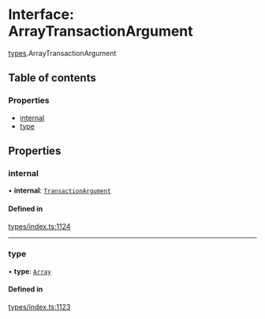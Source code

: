 # Interface: ArrayTransactionArgument

[types](../wiki/types).ArrayTransactionArgument

## Table of contents

### Properties

- [internal](../wiki/types.ArrayTransactionArgument#internal)
- [type](../wiki/types.ArrayTransactionArgument#type)

## Properties

### internal

• **internal**: [`TransactionArgument`](../wiki/types#transactionargument)

#### Defined in

[types/index.ts:1124](https://github.com/PolymathNetwork/polymesh-sdk/blob/49113a20/src/types/index.ts#L1124)

___

### type

• **type**: [`Array`](../wiki/types.TransactionArgumentType#array)

#### Defined in

[types/index.ts:1123](https://github.com/PolymathNetwork/polymesh-sdk/blob/49113a20/src/types/index.ts#L1123)
